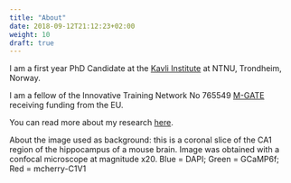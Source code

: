 ```yaml
---
title: "About"
date: 2018-09-12T21:12:23+02:00
weight: 10
draft: true
---
```




I am a first year PhD Candidate at the <a href="https://www.ntnu.edu/kavli/research/kentros"> Kavli Institute</a> at NTNU, Trondheim, Norway.

I am a fellow of the Innovative Training Network No 765549 <a href="https://mgate.eu"> M-GATE</a> receiving funding from the EU.

You can read more about my research [here](#Research).

About the image used as background: this is a coronal slice of the CA1 region of the hippocampus of a mouse brain. Image was obtained with a confocal microscope at magnitude x20. Blue = DAPI; Green = GCaMP6f; Red = mcherry-C1V1
